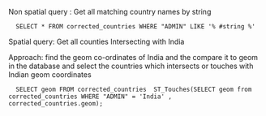 Non spatial query : Get all matching country names by string

      SELECT * FROM corrected_countries WHERE "ADMIN" LIKE '% #string %'
      
Spatial query: Get all counties Intersecting with India

Approach: find the geom co-ordinates of India and the compare it to geom in the database and select the countries which intersects or touches with Indian geom coordinates

      SELECT geom FROM corrected_countries  ST_Touches(SELECT geom from corrected_countries WHERE "ADMIN" = 'India' , corrected_countries.geom);
